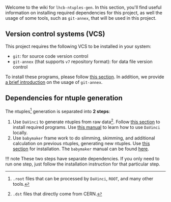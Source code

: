 Welcome to the wiki for `lhcb-ntuples-gen`. In this section, you'll find useful
information on installing required dependencies for this project, as well the
usage of some tools, such as `git-annex`, that will be used in this project.


## Version control systems (VCS)
This project requires the following VCS to be installed in your system:

* `git`: for source code version control
* `git-annex` (that supports `v7` repository format): for data file version
  control

To install these programs, please follow [this section](installation/#install-version-control-software).
In addition, we provide [a brief introduction](software_manuals/git_annex) on the usage of `git-annex`.


## Dependencies for ntuple generation
The ntuples[^1] generation is separated into **2 steps**:

1. Use `DaVinci` to generate ntuples from raw data[^2].
   Follow [this section](installation/#install-dependencies-for-davinci) to install required programs.
   Use [this manual](software_manuals/davinci/docker_image_usage.md) to learn how to use `DaVinci` locally.
2. Use `babymaker` frame work to do slimming, skimming, and additional
   calculation on previous ntuples, generating new ntuples.
   Use [this section](installation/#install-dependencies-for-babymaker) for installation.
   The `babymaker` manual can be found [here](software_manuals/babymaker.md).

!!! note
    These two steps have separate dependencies. If you only need to run one
    step, just follow the installation instruction for that particular step.


[^1]: `.root` files that can be processed by `DaVinci`, `ROOT`, and many other tools.
[^2]: `.dst` files that directly come from CERN.
